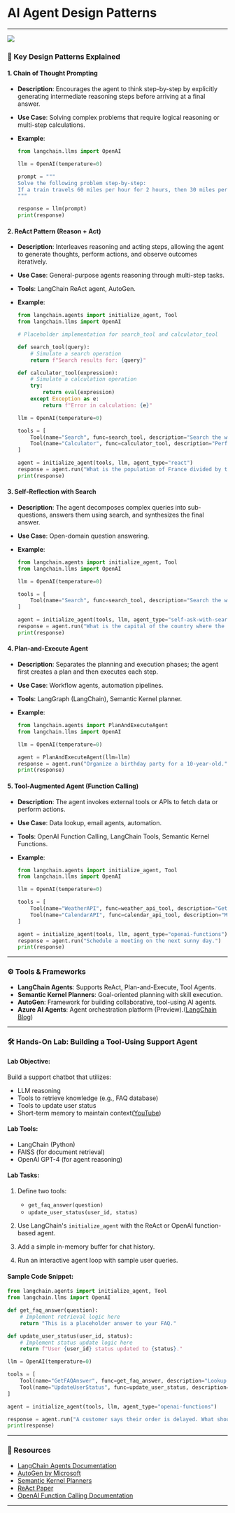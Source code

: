 # AI Agent Design Patterns

---
![](https://markovate.com/wp-content/uploads/2024/06/Understanding-AI-Agents-1.webp)
### 🧠 Key Design Patterns Explained

#### 1. **Chain of Thought Prompting**

* **Description**: Encourages the agent to think step-by-step by explicitly generating intermediate reasoning steps before arriving at a final answer.
* **Use Case**: Solving complex problems that require logical reasoning or multi-step calculations.
* **Example**:

  ```python
  from langchain.llms import OpenAI

  llm = OpenAI(temperature=0)

  prompt = """
  Solve the following problem step-by-step:
  If a train travels 60 miles per hour for 2 hours, then 30 miles per hour for 1 hour, how far does it travel in total?
  """

  response = llm(prompt)
  print(response)
  ```
#### 2. **ReAct Pattern (Reason + Act)**

* **Description**: Interleaves reasoning and acting steps, allowing the agent to generate thoughts, perform actions, and observe outcomes iteratively.
* **Use Case**: General-purpose agents reasoning through multi-step tasks.
* **Tools**: LangChain ReAct agent, AutoGen.
* **Example**:

  ```python
  from langchain.agents import initialize_agent, Tool
  from langchain.llms import OpenAI

  # Placeholder implementation for search_tool and calculator_tool

  def search_tool(query):
      # Simulate a search operation
      return f"Search results for: {query}"

  def calculator_tool(expression):
      # Simulate a calculation operation
      try:
          return eval(expression)
      except Exception as e:
          return f"Error in calculation: {e}"

  llm = OpenAI(temperature=0)

  tools = [
      Tool(name="Search", func=search_tool, description="Search the web"),
      Tool(name="Calculator", func=calculator_tool, description="Perform calculations")
  ]

  agent = initialize_agent(tools, llm, agent_type="react")
  response = agent.run("What is the population of France divided by the area of France?")
  print(response)
  ```

#### 3. **Self-Reflection with Search**

* **Description**: The agent decomposes complex queries into sub-questions, answers them using search, and synthesizes the final answer.
* **Use Case**: Open-domain question answering.
* **Example**:

  ```python
  from langchain.agents import initialize_agent, Tool
  from langchain.llms import OpenAI

  llm = OpenAI(temperature=0)

  tools = [
      Tool(name="Search", func=search_tool, description="Search the web")
  ]

  agent = initialize_agent(tools, llm, agent_type="self-ask-with-search")
  response = agent.run("What is the capital of the country where the Eiffel Tower is located?")
  print(response)
  ```



#### 4. **Plan-and-Execute Agent**

* **Description**: Separates the planning and execution phases; the agent first creates a plan and then executes each step.
* **Use Case**: Workflow agents, automation pipelines.
* **Tools**: LangGraph (LangChain), Semantic Kernel planner.
* **Example**:

  ```python
  from langchain.agents import PlanAndExecuteAgent
  from langchain.llms import OpenAI

  llm = OpenAI(temperature=0)

  agent = PlanAndExecuteAgent(llm=llm)
  response = agent.run("Organize a birthday party for a 10-year-old.")
  print(response)
  ```


#### 5. **Tool-Augmented Agent (Function Calling)**

* **Description**: The agent invokes external tools or APIs to fetch data or perform actions.
* **Use Case**: Data lookup, email agents, automation.
* **Tools**: OpenAI Function Calling, LangChain Tools, Semantic Kernel Functions.
* **Example**:

  ```python
  from langchain.agents import initialize_agent, Tool
  from langchain.llms import OpenAI

  llm = OpenAI(temperature=0)

  tools = [
      Tool(name="WeatherAPI", func=weather_api_tool, description="Get weather information"),
      Tool(name="CalendarAPI", func=calendar_api_tool, description="Manage calendar events")
  ]

  agent = initialize_agent(tools, llm, agent_type="openai-functions")
  response = agent.run("Schedule a meeting on the next sunny day.")
  print(response)
  ```
---

### ⚙️ Tools & Frameworks

* **LangChain Agents**: Supports ReAct, Plan-and-Execute, Tool Agents.
* **Semantic Kernel Planners**: Goal-oriented planning with skill execution.
* **AutoGen**: Framework for building collaborative, tool-using AI agents.
* **Azure AI Agents**: Agent orchestration platform (Preview).([LangChain Blog][5])

---

### 🛠️ Hands-On Lab: Building a Tool-Using Support Agent

#### Lab Objective:

Build a support chatbot that utilizes:

* LLM reasoning
* Tools to retrieve knowledge (e.g., FAQ database)
* Tools to update user status
* Short-term memory to maintain context([YouTube][6])

#### Lab Tools:

* LangChain (Python)
* FAISS (for document retrieval)
* OpenAI GPT-4 (for agent reasoning)

#### Lab Tasks:

1. Define two tools:

   * `get_faq_answer(question)`
   * `update_user_status(user_id, status)`
2. Use LangChain's `initialize_agent` with the ReAct or OpenAI function-based agent.
3. Add a simple in-memory buffer for chat history.
4. Run an interactive agent loop with sample user queries.

#### Sample Code Snippet:

```python
from langchain.agents import initialize_agent, Tool
from langchain.llms import OpenAI

def get_faq_answer(question):
    # Implement retrieval logic here
    return "This is a placeholder answer to your FAQ."

def update_user_status(user_id, status):
    # Implement status update logic here
    return f"User {user_id} status updated to {status}."

llm = OpenAI(temperature=0)

tools = [
    Tool(name="GetFAQAnswer", func=get_faq_answer, description="Lookup product FAQ"),
    Tool(name="UpdateUserStatus", func=update_user_status, description="Update user status in CRM")
]

agent = initialize_agent(tools, llm, agent_type="openai-functions")

response = agent.run("A customer says their order is delayed. What should I do?")
print(response)
```

---

### 🔗 Resources

* [LangChain Agents Documentation](https://docs.langchain.com/docs/components/agents)
* [AutoGen by Microsoft](https://github.com/microsoft/autogen)
* [Semantic Kernel Planners](https://github.com/microsoft/semantic-kernel)
* [ReAct Paper](https://arxiv.org/abs/2210.03629)
* [OpenAI Function Calling Documentation](https://platform.openai.com/docs/guides/function-calling)

---

[1]: https://newsletter.theaiedge.io/p/introduction-to-langchain-prompt?utm_source=chatgpt.com "Introduction to LangChain: Prompt Engineering Fundamentals"
[2]: https://python.langchain.com/v0.1/docs/modules/agents/agent_types/react/?utm_source=chatgpt.com "ReAct - ️ LangChain"
[3]: https://dev.to/jamesli/react-vs-plan-and-execute-a-practical-comparison-of-llm-agent-patterns-4gh9?utm_source=chatgpt.com "ReAct vs Plan-and-Execute: A Practical Comparison of LLM Agent ..."
[4]: https://datasciencedojo.com/newsletter/ai-agents-llms/?utm_source=chatgpt.com "AI Agents - The Next Big Leap of Generative AI in 2024"
[5]: https://blog.langchain.dev/planning-agents/?utm_source=chatgpt.com "Plan-and-Execute Agents - LangChain Blog"
[6]: https://www.youtube.com/watch?v=f7DBBeMFlTk&utm_source=chatgpt.com "5 AI Agent design patterns to use in your next app - YouTube"
